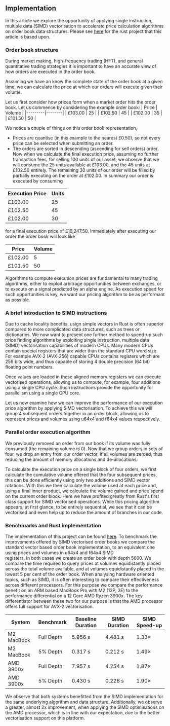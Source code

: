 ## Implementation 
In this article we explore the opportunity of applying single
instruction, multiple data (SIMD) vectorisation to accelerate
price calculation algorithms on order book data structures.
Please see <a href="https://github.com/Hoeppke/rust_order_book_simd/tree/main" target="_blank">here</a> for the rust project that this article is based upon.

### Order book structure
During market making, high-frequency trading (HFT), and general
quantitative trading strategies it is important to have an
accurate view of how orders are executed in the order book.

Assuming we have an know the complete state of the order book
at a given time, we can calculate the price at which our orders
will execute given their volume. 

Let us first consider how prices form when a market order
hits the order book. Let us commence by considering the example order book:
| Price   | Volume |
|---------|--------|
| £103.00 | 25     |
| £102.50 | 45     |
| £102.00 | 35     |
| £101.50 | 50     |

We notice a couple of things on this order book representation,
* Prices are quantise (in this example to the nearest
  £0.50), so not every price can be selected when
  submitting an order.
* The orders are sorted in descending (ascending for
 sell orders) order.
Now when we calculate the final execution price, assuming
no further transaction fees, for selling 100 units of our asset,
we observe that we will consume the 25 units available at £103.00,
and the 45 units at £102.50 entirely. The remaining 30 units of our 
order will be filled by partially executing on the order at £102.00.
In summary our order is executed by consuming

| Execution Price | Units |
|-----------------|-------|
| £103.00        | 25    |
| £102.50        | 45    |
| £102.00        | 30    |

for a final execution price of £10,247.50. Immediately after executing
our order the order book will look like

| Price   | Volume |
|---------|--------|
| £102.00 | 5      |
| £101.50 | 50     |

Algorithms to compute execution prices are fundamental to many
trading algorithms, either to exploit arbitrage opportunities
between exchanges, or to execute on a signal predicted by an
alpha engine. As execution speed for such opportunities is key,
we want our pricing algorithm to be as performant as possible.
### A brief introduction to SIMD instructions
Due to cache locality benefits, usign simple vectors in Rust
is often superior compared to more complicated
data structures, such as trees or dictionaries.
We now want to present one further method to speed-up such
price finding algorithms by exploiting single instruction,
multiple data (SIMD) vectorisation capabilities of modern CPUs.
Many modern CPUs contain special registers that are wider than
the standard CPU word size. For example AVX-2 (AVX-256) capable
CPUs contains registers which are 256 bits wide, and thus
capable of storing 4 double precision (64 bit) floating point
numbers.

Once values are loaded in these aligned memory registers we can
execute vectorised operations, allowing us to compute, for
example, four additions using a single CPU cycle. Such instructions
provide the opportunity for parallelism using a single CPU core.

Let us now examine how we can improve the performance of our execution
price algorithm by applying SIMD vectorisation. To achieve this
we will group 4 subsequent orders together in an order block,
allowing us to represent prices and volumes using u64x4 and f64x4 values
respectively.

### Parallel order execution algorithm 
We previously removed an order from our book if its volume was
fully consumed (the remaining volume is 0). Now that we
group orders in sets of four, we drop an entry from our order
vector, if all volumes are zeroed, thus reducing the amount of
memory allocations and de-allocations.

To calculate the execution price on a single block of four orders, 
we first calculate the cumulative volume offered that the four
subsequent prices, this can be done efficiently using only two additions and 
SIMD vector rotations. With this we then calculate the volume
used at each price and, using a final inner product, we calculate
the volume gained and price spend on the current order block.
Here we have profited greatly from Rust's first class support
for SIMD vectorised operations. While this pricing algorithm
appears, at first glance, to be entirely sequential, we see
that it can be vectorised and even help up to reduce
the amount of branches in our code.

### Benchmarks and Rust implementation
The implementation of this project can be found 
<a href="https://github.com/Hoeppke/rust_order_book_simd/tree/main" target="_blank">here</a>.
To benchmark the improvements offered by SIMD vectorised 
order books we compare the standard vector based order book implementation,
to an equivalent one using prices and volumes in u64x4 and f64x4 SIMD  
registers. In both cases we create an order book with depth 5000.
We compare the time required to query prices at volumes equidistantly
placed across the total volume available, and at volumes equidistantly
placed in the lowest 5 per cent of the order book.
When analysing hardware oriented topics, such as SIMD, it is
often interesting to compare their effectiveness across different
processors. For this purpose we compare the performance
benefit on an ARM based MacBook Pro with M2 (12P, 3E) to 
the performance differential on a 12 Core AMD Ryzen 3900x. The
key differentiator between these two for our purpose is that the 
AMD processor offers full support for AVX-2 vectorisation.

| System       | Benchmark   | Baseline Duration | SIMD Duration | SIMD Speed-up |
|-------------|------------|---------------------|---------------|---------------|
| M2 MacBook  | Full Depth | 5.956 s            | 4.481 s       | 1.33×        |
| M2 MacBook  | 5% Depth   | 0.317 s            | 0.212 s       | 1.49×        |
| AMD 3900x   | Full Depth | 7.957 s            | 4.254 s       | 1.87×        |
| AMD 3900x   | 5% Depth   | 0.430 s            | 0.226 s       | 1.90×        |
We observe that both systems benefitted from the SIMD implementation for the same underlying
algorithm and data structure. Additionally, we observe a greater, almost 2x improvement,
when applying the SIMD optimisations on the AMD processor, which is in line with our
expectation, due to the better vectorisation support on this platform.
